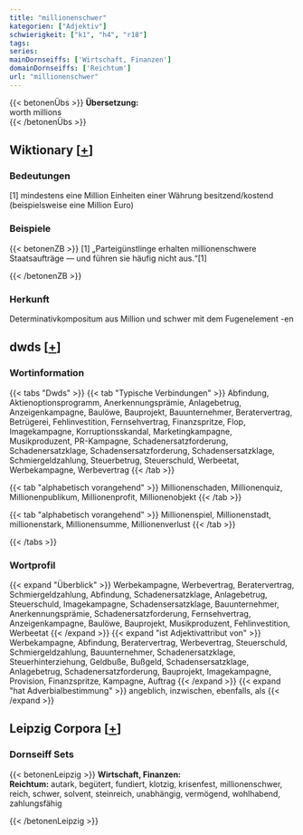 ```yaml
---
title: "millionenschwer"
kategorien: ["Adjektiv"]
schwierigkeit: ["k1", "h4", "r18"]
tags:
series:
mainDornseiffs: ['Wirtschaft, Finanzen']
domainDornseiffs: ['Reichtum']
url: "millionenschwer"
---
```


{{< betonenÜbs >}}
**Übersetzung:**  
worth millions  
{{< /betonenÜbs >}}

## Wiktionary [[+](https://de.wiktionary.org/wiki/millionenschwer)]

### Bedeutungen
[1] mindestens eine Million Einheiten einer Währung besitzend/kostend (beispielsweise eine Million Euro)  

### Beispiele
{{< betonenZB >}}
[1] „Parteigünstlinge erhalten millionenschwere Staatsaufträge — und führen sie häufig nicht aus.“[1]  

{{< /betonenZB >}}
### Herkunft
Determinativkompositum aus Million und schwer mit dem Fugenelement -en  



## dwds [[+](https://www.dwds.de/wb/millionenschwer)]

### Wortinformation
{{< tabs "Dwds" >}}
{{< tab "Typische Verbindungen" >}}
Abfindung, Aktienoptionsprogramm, Anerkennungsprämie, Anlagebetrug, Anzeigenkampagne, Baulöwe, Bauprojekt, Bauunternehmer, Beratervertrag, Betrügerei, Fehlinvestition, Fernsehvertrag, Finanzspritze, Flop, Imagekampagne, Korruptionsskandal, Marketingkampagne, Musikproduzent, PR-Kampagne, Schadenersatzforderung, Schadenersatzklage, Schadensersatzforderung, Schadensersatzklage, Schmiergeldzahlung, Steuerbetrug, Steuerschuld, Werbeetat, Werbekampagne, Werbevertrag
{{< /tab >}}

{{< tab "alphabetisch vorangehend" >}}
Millionenschaden, Millionenquiz, Millionenpublikum, Millionenprofit, Millionenobjekt
{{< /tab >}}

{{< tab "alphabetisch vorangehend" >}}
Millionenspiel, Millionenstadt, millionenstark, Millionensumme, Millionenverlust
{{< /tab >}}

{{< /tabs >}}

### Wortprofil
{{< expand "Überblick" >}} Werbekampagne, Werbevertrag, Beratervertrag, Schmiergeldzahlung, Abfindung, Schadenersatzklage, Anlagebetrug, Steuerschuld, Imagekampagne, Schadensersatzklage, Bauunternehmer, Anerkennungsprämie, Schadenersatzforderung, Fernsehvertrag, Anzeigenkampagne, Baulöwe, Bauprojekt, Musikproduzent, Fehlinvestition, Werbeetat {{< /expand >}}
{{< expand "ist Adjektivattribut von" >}} Werbekampagne, Abfindung, Beratervertrag, Werbevertrag, Steuerschuld, Schmiergeldzahlung, Bauunternehmer, Schadenersatzklage, Steuerhinterziehung, Geldbuße, Bußgeld, Schadensersatzklage, Anlagebetrug, Schadenersatzforderung, Bauprojekt, Imagekampagne, Provision, Finanzspritze, Kampagne, Auftrag {{< /expand >}}
{{< expand "hat Adverbialbestimmung" >}} angeblich, inzwischen, ebenfalls, als {{< /expand >}}

## Leipzig Corpora [[+](https://corpora.uni-leipzig.de/en/res?word=millionenschwer&corpusId=deu_newscrawl-public_2018)]

### Dornseiff Sets
{{< betonenLeipzig >}}
**Wirtschaft, Finanzen:**  
**Reichtum:** autark, begütert, fundiert, klotzig, krisenfest, millionenschwer, reich, schwer, solvent, steinreich, unabhängig, vermögend, wohlhabend, zahlungsfähig  

{{< /betonenLeipzig >}}
